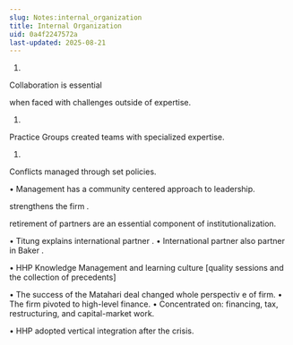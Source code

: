 ```yaml
---
slug: Notes:internal_organization
title: Internal Organization
uid: 0a4f2247572a
last-updated: 2025-08-21
---
```


1.

Collaboration is essential

when faced with challenges outside of expertise.

1.
Practice Groups
created teams with specialized expertise.

1.
Conflicts managed
through set policies.

• Management has a
community centered
approach to leadership.

strengthens the firm
.

retirement of partners
are an essential component of institutionalization.

• Titung explains
international partner
.
• International partner also
partner in Baker
.

•  HHP Knowledge Management and learning culture [quality sessions and the collection of precedents]

• The success of the Matahari deal
changed whole perspectiv
e of firm.
• The firm pivoted to high-level finance.
• Concentrated on: financing, tax, restructuring, and capital-market work.

• HHP adopted
vertical integration
after the crisis.
